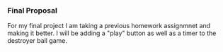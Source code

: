 ### Final Proposal

For my final project I am taking a previous homework assignmnet and making it better. I will be adding a "play" button as well as a timer to the destroyer ball game. 
